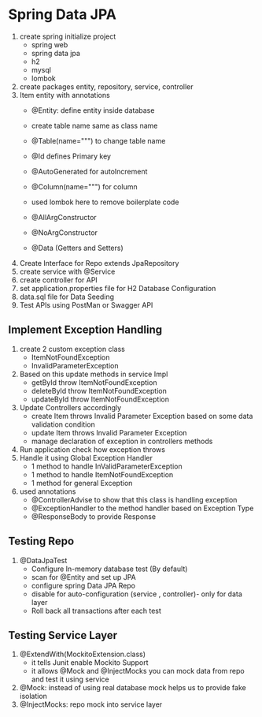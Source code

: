 # Spring Data JPA

1. create spring initialize project
   - spring web
   - spring data jpa
   - h2
   - mysql
   - lombok
2. create packages entity, repository, service, controller
3. Item entity with annotations 
   - @Entity: define entity inside database
   - create table name same as class name
   - @Table(name=""") to change table name
   - @Id defines Primary key
   - @AutoGenerated for autoIncrement
   - @Column(name=""") for column
    
   - used lombok here to remove boilerplate code
   - @AllArgConstructor 
   - @NoArgConstructor
   - @Data (Getters and Setters)
4. Create Interface for Repo extends JpaRepository
5. create service with @Service
6. create controller for API
7. set application.properties file for H2 Database Configuration
8. data.sql file for Data Seeding
9. Test APIs using PostMan or Swagger API

## Implement Exception Handling

1. create 2 custom exception class
   - ItemNotFoundException
   - InvalidParameterException
2. Based on this update methods in service Impl
   - getById throw ItemNotFoundException
   - deleteById throw ItemNotFoundException
   - updateById throw ItemNotFoundException
3. Update Controllers accordingly
   - create Item throws Invalid Parameter Exception based on some data validation condition
   - update Item throws Invalid Parameter Exception
   - manage declaration of exception in controllers methods
4. Run application check how exception throws
5. Handle it using Global Exception Handler
   - 1 method to handle InValidParameterException
   - 1 method to handle ItemNotFoundException
   - 1 method for general Exception
6. used annotations
   - @ControllerAdvise to show that this class is handling exception
   - @ExceptionHandler to the method handler based on Exception Type
   - @ResponseBody to provide Response

## Testing Repo
1. @DataJpaTest
   - Configure In-memory database test (By default)
   - scan for @Entity and set up JPA
   - configure spring Data JPA Repo
   - disable for auto-configuration (service , controller)- only for data layer
   - Roll back all transactions after each test

## Testing Service Layer
1. @ExtendWith(MockitoExtension.class)
   - it tells Junit enable Mockito Support
   - it allows @Mock and @InjectMocks you can mock data from repo and test it using service
2. @Mock: instead of using real database mock helps us to provide fake isolation
3. @InjectMocks: repo mock into service layer













